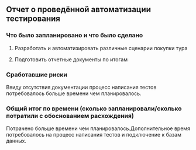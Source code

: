 ## Отчет о проведённой автоматизации тестирования
### Что было запланировано и что было сделано
1. Разработать и автоматизировать различные сценарии покупки тура

2. Подготовить отчетные документы по итогам
### Сработавшие риски
   Ввиду отсутствия документации процесс написания тестов потребовалось больше времени чем планировалось.

### Общий итог по времени (сколько запланировали/сколько потратили с обоснованием расхождения)
   Потрачено больше времени чем планировалось.Дополнительное время потребовалось на процесс написания тестов и подключение к базам данных. 